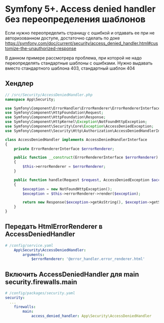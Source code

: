 # Symfony 5+. Access denied handler без переопределения шаблонов
Если нужно переопределить страницу с ошибкой и отдавать ее при не авторизованном доступе, достаточно сделать по доке https://symfony.com/doc/current/security/access_denied_handler.html#customize-the-unauthorized-response

В данном примере рассмотрера проблема, при которой не надо переопределять стандартные шаблоны с ошибками. 
Нужно выдавать вместо стандартного шаблона 403, стандартный шаблон 404

## Хендлер
```php
// /src/Security/AccessDeniedHandler.php
namespace App\Security;

use Symfony\Component\ErrorHandler\ErrorRenderer\ErrorRendererInterface;
use Symfony\Component\HttpFoundation\Request;
use Symfony\Component\HttpFoundation\Response;
use Symfony\Component\HttpKernel\Exception\NotFoundHttpException;
use Symfony\Component\Security\Core\Exception\AccessDeniedException;
use Symfony\Component\Security\Http\Authorization\AccessDeniedHandlerInterface;

class AccessDeniedHandler implements AccessDeniedHandlerInterface
{
    private ErrorRendererInterface $errorRenderer;

    public function __construct(ErrorRendererInterface $errorRenderer)
    {
        $this->errorRenderer = $errorRenderer;
    }

    public function handle(Request $request, AccessDeniedException $accessDeniedException): ?Response
    {
        $exception = new NotFoundHttpException();
        $exception = $this->errorRenderer->render($exception);

        return new Response($exception->getAsString(), $exception->getStatusCode(), $exception->getHeaders());
    }
}
```

## Передать HtmlErrorRenderer в AccessDeniedHandler
```yaml
# /config/service.yaml
    App\Security\AccessDeniedHandler:
        arguments:
            $errorRenderer: '@error_handler.error_renderer.html'
```

## Включить AccessDeniedHandler для main security.firewalls.main
```yaml
# /config/packages/security.yaml
security:
  ...
    firewalls:
        main:
            access_denied_handler: App\Security\AccessDeniedHandler
```
